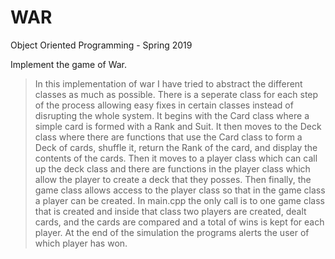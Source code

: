 # WAR
Object Oriented Programming - Spring 2019

Implement the game of War.

> In this implementation of war I have tried to abstract the different classes as much as possible. There is a seperate class for each step of the process allowing easy fixes in certain classes instead of disrupting the whole system. 
> It begins with the Card class where a simple card is formed with a Rank and Suit. 
> It then moves to the Deck class where there are functions that use the Card class to form a Deck of cards, shuffle it, return the Rank of the card, and display the contents of the cards. 
> Then it moves to a player class which can call up the deck class and there are functions in the player class which allow the player to create a deck that they posses. 
> Then finally, the game class allows access to the player class so that in the game class a player can be created. 
> In main.cpp the only call is to one game class that is created and inside that class two players are created, dealt cards, and the cards are compared and a total of wins is kept for each player. 
> At the end of the simulation the programs alerts the user of which player has won.
